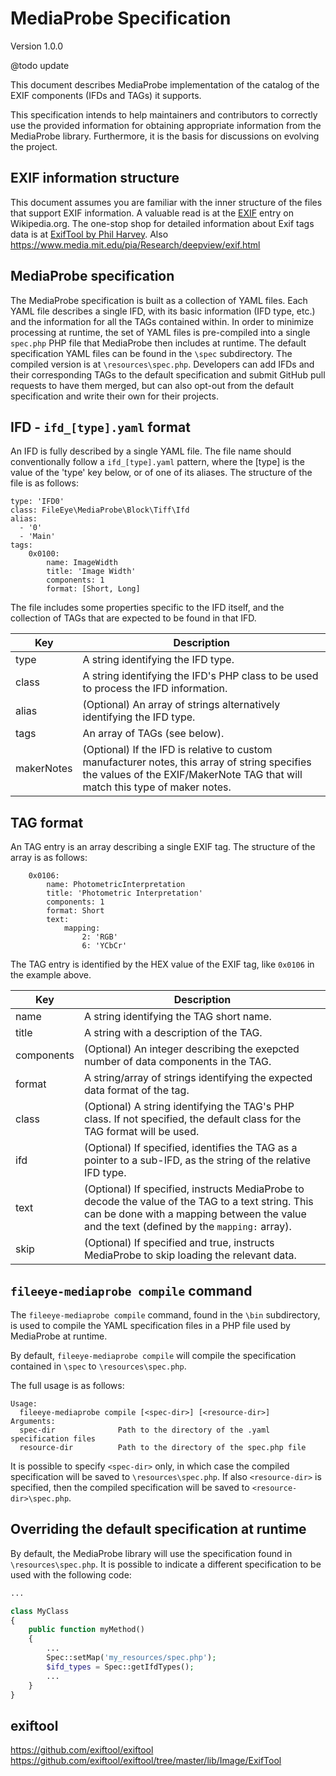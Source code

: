 # MediaProbe Specification

Version 1.0.0


@todo update

This document describes MediaProbe implementation of the catalog of the EXIF components (IFDs and TAGs) it supports.

This specification intends to help maintainers and contributors to correctly use the provided information for obtaining appropriate information from the MediaProbe library.
Furthermore, it is the basis for discussions on evolving the project.

## EXIF information structure

This document assumes you are familiar with the inner structure of the files that support EXIF information. A valuable read is at
the [EXIF](https://en.wikipedia.org/wiki/Exif) entry on Wikipedia.org. The one-stop shop for detailed information about Exif tags data
is at [ExifTool by Phil Harvey](http://owl.phy.queensu.ca/~phil/exiftool/TagNames/index.html).
Also  https://www.media.mit.edu/pia/Research/deepview/exif.html

## MediaProbe specification

The MediaProbe specification is built as a collection of YAML files. Each YAML file describes a single IFD, with its basic information (IFD type, etc.) and the information
for all the TAGs contained within.
In order to minimize processing at runtime, the set of YAML files is pre-compiled into a single `spec.php` PHP file that MediaProbe then includes at runtime.
The default specification YAML files can be found in the `\spec` subdirectory. The compiled version is at `\resources\spec.php`.
Developers can add IFDs and their corresponding TAGs to the default specification and submit GitHub pull requests to have them merged,
but can also opt-out from the default specification and write their own for their projects.

## IFD - `ifd_[type].yaml` format

An IFD is fully described by a single YAML file. The file name should conventionally follow a `ifd_[type].yaml` pattern, where the
[type] is the value of the 'type' key below, or of one of its aliases. The structure of the file is as follows:

```
type: 'IFD0'
class: FileEye\MediaProbe\Block\Tiff\Ifd
alias:
  - '0'
  - 'Main'
tags:
    0x0100:
        name: ImageWidth
        title: 'Image Width'
        components: 1
        format: [Short, Long]
```

The file includes some properties specific to the IFD itself, and the collection of TAGs that are expected to be
found in that IFD.

| Key        | Description                                                                                           |
| ---------- | ----------------------------------------------------------------------------------------------------- |
| type       | A string identifying the IFD type. |
| class      | A string identifying the IFD's PHP class to be used to process the IFD information. |
| alias      | (Optional) An array of strings alternatively identifying the IFD type. |
| tags       | An array of TAGs (see below). |
| makerNotes | (Optional) If the IFD is relative to custom manufacturer notes, this array of string specifies the values of the EXIF/MakerNote TAG that will match this type of maker notes. |

## TAG format

An TAG entry is an array describing a single EXIF tag. The structure of the array is as follows:

```
    0x0106:
        name: PhotometricInterpretation
        title: 'Photometric Interpretation'
        components: 1
        format: Short
        text:
            mapping:
                2: 'RGB'
                6: 'YCbCr'
```

The TAG entry is identified by the HEX value of the EXIF tag, like `0x0106` in the example above.

| Key        | Description                                                                                           |
| ---------- | ----------------------------------------------------------------------------------------------------- |
| name       | A string identifying the TAG short name. |
| title      | A string with a description of the TAG. |
| components | (Optional) An integer describing the exepcted number of data components in the TAG. |
| format     | A string/array of strings identifying the expected data format of the tag. |
| class      | (Optional) A string identifying the TAG's PHP class. If not specified, the default class for the TAG format will be used. |
| ifd        | (Optional) If specified, identifies the TAG as a pointer to a sub-IFD, as the string of the relative IFD type.  |
| text       | (Optional) If specified, instructs MediaProbe to decode the value of the TAG to a text string. This can be done with a mapping between the value and the text (defined by the `mapping:` array). |
| skip       | (Optional) If specified and true, instructs MediaProbe to skip loading the relevant data. |

## `fileeye-mediaprobe compile` command

The `fileeye-mediaprobe compile` command, found in the `\bin` subdirectory, is used to compile the YAML specification files in a PHP file used by MediaProbe at runtime.

By default, `fileeye-mediaprobe compile` will compile the specification contained in `\spec` to `\resources\spec.php`.

The full usage is as follows:
```
Usage:
  fileeye-mediaprobe compile [<spec-dir>] [<resource-dir>]
Arguments:
  spec-dir              Path to the directory of the .yaml specification files
  resource-dir          Path to the directory of the spec.php file
```

It is possible to specify `<spec-dir>` only, in which case the compiled specification will be saved to `\resources\spec.php`. If also
`<resource-dir>` is specified, then the compiled specification will be saved to `<resource-dir>\spec.php`.

## Overriding the default specification at runtime

By default, the MediaProbe library will use the specification found in `\resources\spec.php`. It is possible to indicate a different specification
to be used with the following code:

```php
...

class MyClass
{
    public function myMethod()
    {
        ...
        Spec::setMap('my_resources/spec.php');
        $ifd_types = Spec::getIfdTypes();
        ...
    }
}
```


## exiftool

https://github.com/exiftool/exiftool
https://github.com/exiftool/exiftool/tree/master/lib/Image/ExifTool
